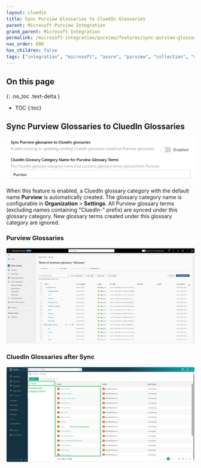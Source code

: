 ```yaml
---
layout: cluedin
title: Sync Purview Glossaries to CluedIn Glossaries
parent: Microsoft Purview Integration
grand_parent: Microsoft Integration
permalink: /microsoft-integration/purview/features/sync-purview-glossaries-to-cluedin-glossaries
nav_order: 080
has_children: false
tags: ["integration", "microsoft", "azure", "purview", "collection", "sync", "glossary"]
---
```

## On this page
{: .no_toc .text-delta }
- TOC
{:toc}

## Sync Purview Glossaries to CluedIn Glossaries

![Settings Sync Purview Glossaries to CluedIn Glossaries](../media/settings-sync-purview-glossaries-to-cluedin-glossaries.png)

When this feature is enabled, a CluedIn glossary category with the default name **Purview** is automatically created. The glossary category name is configurable in **Organization** > **Settings**. All Purview glossary terms (excluding names containing "CluedIn-" prefix) are synced under this glossary category. New glossary terms created under this glossary category are ignored.

### Purview Glossaries

![Purview Glossaries](../media/purview-glossaries.png)

### CluedIn Glossaries after Sync

![Purview Glossaries to CluedIn Glossaries](../media/purview-glossaries-to-cluedin-glossaries.png)